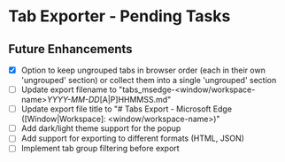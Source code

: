 # Tab Exporter - Pending Tasks

## Future Enhancements
- [x] Option to keep ungrouped tabs in browser order (each in their own 'ungrouped' section) or collect them into a single 'ungrouped' section
- [ ] Update export filename to "tabs_msedge-<window/workspace-name>_YYYY-MM-DD_[A|P]HHMMSS.md"
- [ ] Update export file title to "# Tabs Export - Microsoft Edge ([Window|Workspace]: <window/workspace-name>)"
- [ ] Add dark/light theme support for the popup
- [ ] Add support for exporting to different formats (HTML, JSON)
- [ ] Implement tab group filtering before export
